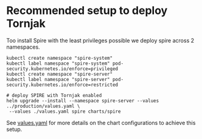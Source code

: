 # Recommended setup to deploy Tornjak

Too install Spire with the least privileges possible we deploy spire across 2 namespaces.

```shell
kubectl create namespace "spire-system"
kubectl label namespace "spire-system" pod-security.kubernetes.io/enforce=privileged
kubectl create namespace "spire-server"
kubectl label namespace "spire-server" pod-security.kubernetes.io/enforce=restricted

# deploy SPIRE with Tornjak enabled
helm upgrade --install --namespace spire-server --values ../production/values.yaml \
 --values ./values.yaml spire charts/spire
```

See [values.yaml](./values.yaml) for more details on the chart configurations to achieve this setup.
